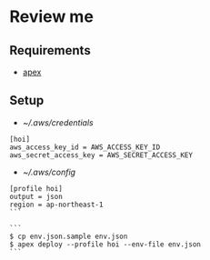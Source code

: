 # Review me

## Requirements


- [apex](http://apex.run/)

## Setup

- _~/.aws/credentials_

```
[hoi]
aws_access_key_id = AWS_ACCESS_KEY_ID
aws_secret_access_key = AWS_SECRET_ACCESS_KEY
```

- _~/.aws/config_

````
[profile hoi]
output = json
region = ap-northeast-1
```

```
$ cp env.json.sample env.json
$ apex deploy --profile hoi --env-file env.json
```
